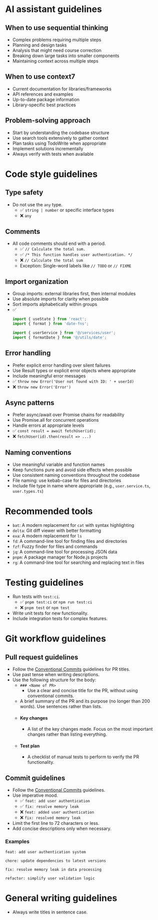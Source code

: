 
# AI assistant guidelines

## When to use sequential thinking
- Complex problems requiring multiple steps
- Planning and design tasks
- Analysis that might need course correction
- Breaking down large tasks into smaller components
- Maintaining context across multiple steps

## When to use context7
- Current documentation for libraries/frameworks
- API references and examples
- Up-to-date package information
- Library-specific best practices

## Problem-solving approach
- Start by understanding the codebase structure
- Use search tools extensively to gather context
- Plan tasks using TodoWrite when appropriate
- Implement solutions incrementally
- Always verify with tests when available

# Code style guidelines

## Type safety
- Do not use the `any` type.
  - ✅ `string | number` or specific interface types
  - ❌ `any`

## Comments
- All code comments should end with a period.
  - ✅ `// Calculate the total sum.`
  - ✅ `/* This function handles user authentication. */`
  - ❌ `// Calculate the total sum`
  - Exception: Single-word labels like `// TODO` or `// FIXME`

## Import organization
- Group imports: external libraries first, then internal modules
- Use absolute imports for clarity when possible
- Sort imports alphabetically within groups
- ✅
  ```typescript
  import { useState } from 'react';
  import { format } from 'date-fns';

  import { userService } from '@/services/user';
  import { formatDate } from '@/utils/date';
  ```

## Error handling
- Prefer explicit error handling over silent failures
- Use Result types or explicit error objects where appropriate
- Include meaningful error messages
- ✅ `throw new Error('User not found with ID: ' + userId)`
- ❌ `throw new Error('Error')`

## Async patterns
- Prefer async/await over Promise chains for readability
- Use Promise.all for concurrent operations
- Handle errors at appropriate levels
- ✅ `const result = await fetchUser(id);`
- ❌ `fetchUser(id).then(result => ...)`

## Naming conventions
- Use meaningful variable and function names
- Keep functions pure and avoid side effects when possible
- Use consistent naming conventions throughout the codebase
- File naming: use kebab-case for files and directories
- Include file type in name where appropriate (e.g., `user.service.ts`, `user.types.ts`)

# Recommended tools

- `bat`: A modern replacement for `cat` with syntax highlighting
- `delta`: Git diff viewer with better formatting
- `exa`: A modern replacement for `ls`
- `fd`: A command-line tool for finding files and directories
- `fzf`: Fuzzy finder for files and commands
- `jq`: A command-line tool for processing JSON data
- `pnpm`: A package manager for Node.js projects
- `rg`: A command-line tool for searching and replacing text in files

# Testing guidelines

- Run tests with `test:ci`.
  - ✅ `pnpm test:ci` or `npm run test:ci`
  - ❌ `pnpm test` or `npm test`
- Write unit tests for new functionality.
- Include integration tests for complex features.

# Git workflow guidelines

## Pull request guidelines

- Follow the [Conventional Commits](https://www.conventionalcommits.org/en/v1.0.0/) guidelines for PR titles.
- Use past tense when writing descriptions.
- Use the following structure for the body:
  - `### <Name of PR>`
    - Use a clear and concise title for the PR, without using conventional commits.
  - A brief summary of the PR and its purpose (no longer than 200 words). Use sentences rather than lists.
  - #### Key changes
    - A list of the key changes made. Focus on the most important changes rather than listing everything.
  - #### Test plan
    - A checklist of manual tests to perform to verify the PR functionality.

## Commit guidelines

- Follow the [Conventional Commits](https://www.conventionalcommits.org/en/v1.0.0/) guidelines.
- Use imperative mood.
  - ✅ `feat: add user authentication`
  - ✅ `fix: resolve memory leak`
  - ❌ `feat: added user authentication`
  - ❌ `fix: resolved memory leak`
- Limit the first line to 72 characters or less.
- Add concise descriptions only when necessary.

### Examples

```
feat: add user authentication system

chore: update dependencies to latest versions

fix: resolve memory leak in data processing

refactor: simplify user validation logic
```

# General writing guidelines

- Always write titles in sentence case.

